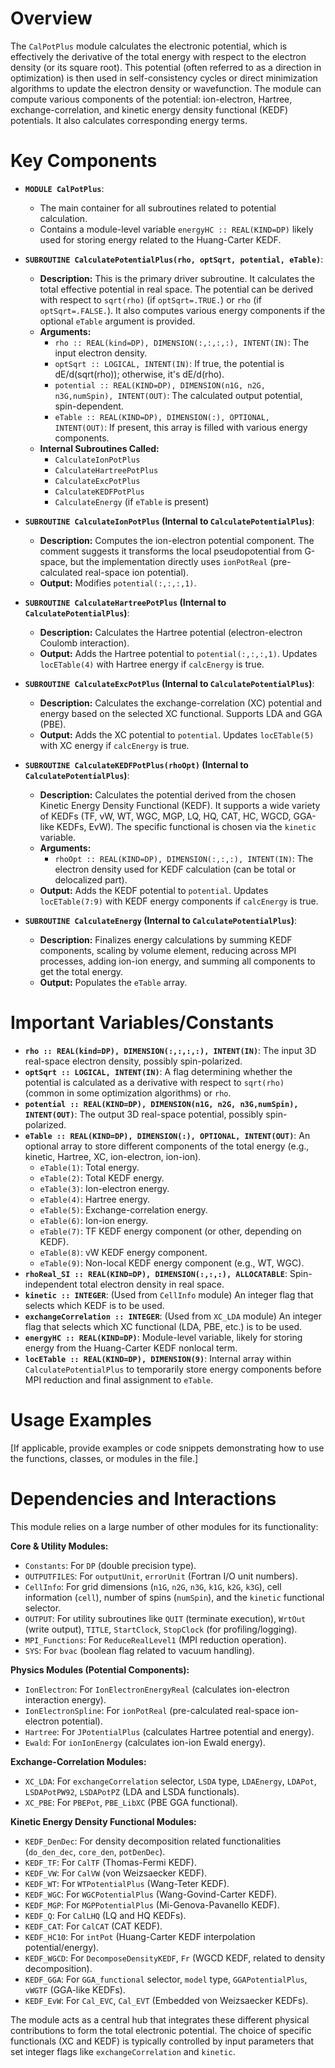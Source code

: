 # Overview

The `CalPotPlus` module calculates the electronic potential, which is effectively the derivative of the total energy with respect to the electron density (or its square root). This potential (often referred to as a direction in optimization) is then used in self-consistency cycles or direct minimization algorithms to update the electron density or wavefunction. The module can compute various components of the potential: ion-electron, Hartree, exchange-correlation, and kinetic energy density functional (KEDF) potentials. It also calculates corresponding energy terms.

# Key Components

- **`MODULE CalPotPlus`**:
  - The main container for all subroutines related to potential calculation.
  - Contains a module-level variable `energyHC :: REAL(KIND=DP)` likely used for storing energy related to the Huang-Carter KEDF.

- **`SUBROUTINE CalculatePotentialPlus(rho, optSqrt, potential, eTable)`**:
  - **Description:** This is the primary driver subroutine. It calculates the total effective potential in real space. The potential can be derived with respect to `sqrt(rho)` (if `optSqrt=.TRUE.`) or `rho` (if `optSqrt=.FALSE.`). It also computes various energy components if the optional `eTable` argument is provided.
  - **Arguments:**
    - `rho :: REAL(kind=DP), DIMENSION(:,:,:,:), INTENT(IN)`: The input electron density.
    - `optSqrt :: LOGICAL, INTENT(IN)`: If true, the potential is dE/d(sqrt(rho)); otherwise, it's dE/d(rho).
    - `potential :: REAL(KIND=DP), DIMENSION(n1G, n2G, n3G,numSpin), INTENT(OUT)`: The calculated output potential, spin-dependent.
    - `eTable :: REAL(KIND=DP), DIMENSION(:), OPTIONAL, INTENT(OUT)`: If present, this array is filled with various energy components.
  - **Internal Subroutines Called:**
    - `CalculateIonPotPlus`
    - `CalculateHartreePotPlus`
    - `CalculateExcPotPlus`
    - `CalculateKEDFPotPlus`
    - `CalculateEnergy` (if `eTable` is present)

- **`SUBROUTINE CalculateIonPotPlus` (Internal to `CalculatePotentialPlus`)**:
  - **Description:** Computes the ion-electron potential component. The comment suggests it transforms the local pseudopotential from G-space, but the implementation directly uses `ionPotReal` (pre-calculated real-space ion potential).
  - **Output:** Modifies `potential(:,:,:,1)`.

- **`SUBROUTINE CalculateHartreePotPlus` (Internal to `CalculatePotentialPlus`)**:
  - **Description:** Calculates the Hartree potential (electron-electron Coulomb interaction).
  - **Output:** Adds the Hartree potential to `potential(:,:,:,1)`. Updates `locETable(4)` with Hartree energy if `calcEnergy` is true.

- **`SUBROUTINE CalculateExcPotPlus` (Internal to `CalculatePotentialPlus`)**:
  - **Description:** Calculates the exchange-correlation (XC) potential and energy based on the selected XC functional. Supports LDA and GGA (PBE).
  - **Output:** Adds the XC potential to `potential`. Updates `locETable(5)` with XC energy if `calcEnergy` is true.

- **`SUBROUTINE CalculateKEDFPotPlus(rhoOpt)` (Internal to `CalculatePotentialPlus`)**:
  - **Description:** Calculates the potential derived from the chosen Kinetic Energy Density Functional (KEDF). It supports a wide variety of KEDFs (TF, vW, WT, WGC, MGP, LQ, HQ, CAT, HC, WGCD, GGA-like KEDFs, EvW). The specific functional is chosen via the `kinetic` variable.
  - **Arguments:**
    - `rhoOpt :: REAL(KIND=DP), DIMENSION(:,:,:), INTENT(IN)`: The electron density used for KEDF calculation (can be total or delocalized part).
  - **Output:** Adds the KEDF potential to `potential`. Updates `locETable(7:9)` with KEDF energy components if `calcEnergy` is true.

- **`SUBROUTINE CalculateEnergy` (Internal to `CalculatePotentialPlus`)**:
  - **Description:** Finalizes energy calculations by summing KEDF components, scaling by volume element, reducing across MPI processes, adding ion-ion energy, and summing all components to get the total energy.
  - **Output:** Populates the `eTable` array.

# Important Variables/Constants

- **`rho :: REAL(kind=DP), DIMENSION(:,:,:,:), INTENT(IN)`**: The input 3D real-space electron density, possibly spin-polarized.
- **`optSqrt :: LOGICAL, INTENT(IN)`**: A flag determining whether the potential is calculated as a derivative with respect to `sqrt(rho)` (common in some optimization algorithms) or `rho`.
- **`potential :: REAL(KIND=DP), DIMENSION(n1G, n2G, n3G,numSpin), INTENT(OUT)`**: The output 3D real-space potential, possibly spin-polarized.
- **`eTable :: REAL(KIND=DP), DIMENSION(:), OPTIONAL, INTENT(OUT)`**: An optional array to store different components of the total energy (e.g., kinetic, Hartree, XC, ion-electron, ion-ion).
  - `eTable(1)`: Total energy.
  - `eTable(2)`: Total KEDF energy.
  - `eTable(3)`: Ion-electron energy.
  - `eTable(4)`: Hartree energy.
  - `eTable(5)`: Exchange-correlation energy.
  - `eTable(6)`: Ion-ion energy.
  - `eTable(7)`: TF KEDF energy component (or other, depending on KEDF).
  - `eTable(8)`: vW KEDF energy component.
  - `eTable(9)`: Non-local KEDF energy component (e.g., WT, WGC).
- **`rhoReal_SI :: REAL(KIND=DP), DIMENSION(:,:,:), ALLOCATABLE`**: Spin-independent total electron density in real space.
- **`kinetic :: INTEGER`**: (Used from `CellInfo` module) An integer flag that selects which KEDF is to be used.
- **`exchangeCorrelation :: INTEGER`**: (Used from `XC_LDA` module) An integer flag that selects which XC functional (LDA, PBE, etc.) is to be used.
- **`energyHC :: REAL(KIND=DP)`**: Module-level variable, likely for storing energy from the Huang-Carter KEDF nonlocal term.
- **`locETable :: REAL(KIND=DP), DIMENSION(9)`**: Internal array within `CalculatePotentialPlus` to temporarily store energy components before MPI reduction and final assignment to `eTable`.

# Usage Examples

[If applicable, provide examples or code snippets demonstrating how to use the functions, classes, or modules in the file.]

# Dependencies and Interactions

This module relies on a large number of other modules for its functionality:

**Core & Utility Modules:**
- `Constants`: For `DP` (double precision type).
- `OUTPUTFILES`: For `outputUnit`, `errorUnit` (Fortran I/O unit numbers).
- `CellInfo`: For grid dimensions (`n1G`, `n2G`, `n3G`, `k1G`, `k2G`, `k3G`), cell information (`cell`), number of spins (`numSpin`), and the `kinetic` functional selector.
- `OUTPUT`: For utility subroutines like `QUIT` (terminate execution), `WrtOut` (write output), `TITLE`, `StartClock`, `StopClock` (for profiling/logging).
- `MPI_Functions`: For `ReduceRealLevel1` (MPI reduction operation).
- `SYS`: For `bvac` (boolean flag related to vacuum handling).

**Physics Modules (Potential Components):**
- `IonElectron`: For `IonElectronEnergyReal` (calculates ion-electron interaction energy).
- `IonElectronSpline`: For `ionPotReal` (pre-calculated real-space ion-electron potential).
- `Hartree`: For `JPotentialPlus` (calculates Hartree potential and energy).
- `Ewald`: For `ionIonEnergy` (calculates ion-ion Ewald energy).

**Exchange-Correlation Modules:**
- `XC_LDA`: For `exchangeCorrelation` selector, `LSDA` type, `LDAEnergy`, `LDAPot`, `LSDAPotPW92`, `LSDAPotPZ` (LDA and LSDA functionals).
- `XC_PBE`: For `PBEPot`, `PBE_LibXC` (PBE GGA functional).

**Kinetic Energy Density Functional Modules:**
- `KEDF_DenDec`: For density decomposition related functionalities (`do_den_dec`, `core_den`, `potDenDec`).
- `KEDF_TF`: For `CalTF` (Thomas-Fermi KEDF).
- `KEDF_VW`: For `CalVW` (von Weizsaecker KEDF).
- `KEDF_WT`: For `WTPotentialPlus` (Wang-Teter KEDF).
- `KEDF_WGC`: For `WGCPotentialPlus` (Wang-Govind-Carter KEDF).
- `KEDF_MGP`: For `MGPPotentialPlus` (Mi-Genova-Pavanello KEDF).
- `KEDF_Q`: For `CalLHQ` (LQ and HQ KEDFs).
- `KEDF_CAT`: For `CalCAT` (CAT KEDF).
- `KEDF_HC10`: For `intPot` (Huang-Carter KEDF interpolation potential/energy).
- `KEDF_WGCD`: For `DecomposeDensityKEDF`, `Fr` (WGCD KEDF, related to density decomposition).
- `KEDF_GGA`: For `GGA_functional` selector, `model` type, `GGAPotentialPlus`, `vWGTF` (GGA-like KEDFs).
- `KEDF_EvW`: For `Cal_EVC`, `Cal_EVT` (Embedded von Weizsaecker KEDFs).

The module acts as a central hub that integrates these different physical contributions to form the total electronic potential. The choice of specific functionals (XC and KEDF) is typically controlled by input parameters that set integer flags like `exchangeCorrelation` and `kinetic`.
